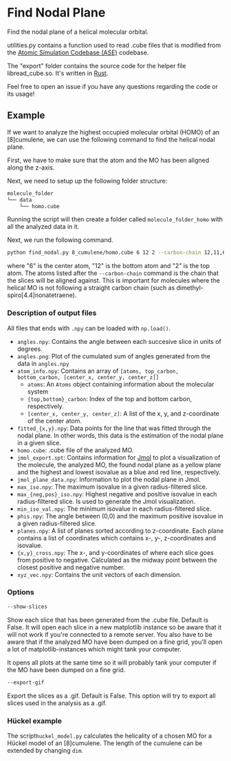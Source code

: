 # Find Nodal Plane
Find the nodal plane of a helical molecular orbital.

utilities.py contains a function used to read .cube files that is modified from the [Atomic Simulation Codebase (ASE)](https://wiki.fysik.dtu.dk/ase/) codebase.

The "export" folder contains the source code for the helper file libread_cube.so. It's written in [Rust](https://www.rust-lang.org/).

Feel free to open an issue if you have any questions regarding the code or its usage!


## Example
If we want to analyze the highest occupied molecular orbital (HOMO) of an \[8\]cumulene, we can use the following command to find the helical nodal plane.

First, we have to make sure that the atom and the MO has been aligned along the z-axis.

Next, we need to setup up the following folder structure:
```bash
molecule_folder
└── data
    └── homo.cube
```
Running the script will then create a folder called `molecule_folder_homo` with all the analyzed data in it.

Next, we run the following command.
```bash
python find_nodal.py 8_cumulene/homo.cube 6 12 2 --carbon-chain 12,11,6,4,2
```
where "6" is the center atom, "12" is the bottom atom and "2" is the top atom. The atoms listed after the `--carbon-chain` command is the chain that the slices will be aligned against. This is important for molecules where the helical MO is not following a straight carbon chain (such as dimethyl-spiro[4.4]nonatetraene).

### Description of output files
All files that ends with `.npy` can be loaded with `np.load()`.
- `angles.npy`: Contains the angle between each succesive slice in units of degrees.
- `angles.png`: Plot of the cumulated sum of angles generated from the data in `angles.npy`
- `atom_info.npy`: Contains an array of `[atoms, top_carbon, bottom_carbon, [center_x, center_y, center_z]]`
    - `atoms`: An `Atoms` object containing information about the molecular system
    - `{top,bottom}_carbon`: Index of the top and bottom carbon, respectively.
    - `[center_x, center_y, center_z]`: A list of the x, y, and z-coordinate of the center atom.
- `fitted_{x,y}.npy`: Data points for the line that was fitted through the nodal plane. In other words, this data is the estimation of the nodal plane in a given slice.
- `homo.cube`: .cube file of the analyzed MO.
- `jmol_export.spt`: Contains information for [Jmol](http://wiki.jmol.org/index.php/Main_Page) to plot a visualization of the molecule, the analyzed MO, the found nodal plane as a yellow plane and the highest and lowest isovalue as a blue and red line, respectively.
- `jmol_plane_data.npy`: Information to plot the nodal plane in Jmol.
- `max_iso.npy`: The maximum isovalue in a given radius-filtered slice.
- `max_{neg,pos}_iso.npy`: Highest negative and positive isovalue in each radius-filtered slice. Is used to generate the Jmol visualization.
- `min_iso_val.npy`: The minimum isovalue in each radius-filtered slice.
- `phis.npy`: The angle between (0,0) and the maximum positive isovalue in a given radius-filtered slice.
- `planes.npy`: A list of planes sorted according to z-coordinate. Each plane contains a list of coordinates which contains x-, y-, z-coordinates and isovalue.
- `{x,y}_cross.npy`: The x-, and y-coordinates of where each slice goes from positive to negative. Calculated as the midway point between the closest positive and negative number.
- `xyz_vec.npy`: Contains the unit vectors of each dimension.

### Options
```bash
--show-slices
```
Show each slice that has been generated from the .cube file. Default is False. It will open each slice in a new matplotlib instance so be aware that it will not work if you're connected to a remote server. You also have to be aware that if the analyzed MO have been dumped on a fine grid, you'll open a lot of matplotlib-instances which might tank your computer.

It opens all plots at the same time so it will probably tank your computer if the MO have been dumped on a fine grid.

```bash
--export-gif
```
Export the slices as a .gif. Default is False. This option will try to export all slices used in the analysis as a .gif.

### Hückel example
The script`huckel_model.py` calculates the helicality of a chosen MO for a Hückel model of an [8]cumulene. The length of the cumulene can be extended by changing `dim`.
